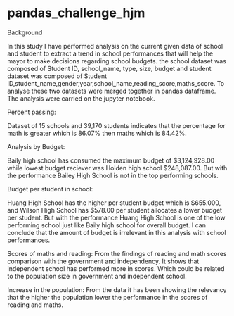 # pandas_challenge_hjm
Background

In this study I have performed analysis on the current given data of school and student to extract a trend in school performances that will help the mayor to make decisions regarding school budgets.  the school dataset was composed of Student ID, school_name, type, size, budget and student dataset was composed of Student ID,student_name,gender,year,school_name,reading_score,maths_score. To analyse these two datasets were merged together in pandas dataframe. The analysis were carried on the jupyter notebook. 

Percent passing:

Dataset of 15 schools and 39,170 students indicates that the percentage for math is greater which is 86.07% then maths which is 84.42%.

Analysis by Budget:

Baily high school has consumed the maximum budget of $3,124,928.00 while lowest budget reciever was Holden high school $248,087.00. But with the performance Bailey High School is not in the top performing schools. 

Budget per student in school:

Huang High School has the higher per student budget which is $655.000, and Wilson High School has $578.00 per student allocates a lower budget per student. But with the performance Huang High School is one of the low performing school just like Baily high school for overall budget. I can conclude that the amount of budget is irrelevant in this analysis with school performances.

Scores of maths and reading:
From the findings of reading and math scores comparison with the government and independency. It shows that independent school has performed more in scores. Which could be related to the population size in government and independent school.

Increase in the population:
From the data it has been showing the relevancy that the higher the population lower the performance in the scores of reading and maths.

